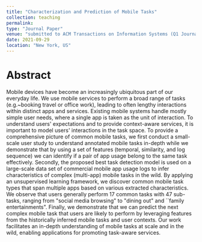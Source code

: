 ```yaml
---
title: "Characterization and Prediction of Mobile Tasks"
collection: teaching
permalink: 
type: "Journal Paper"
venue: "submitted to ACM Transactions on Information Systems (Q1 Journal) "
date: 2021-09-29
location: "New York, US"
---
```







Abstract
======

Mobile devices have become an increasingly ubiquitous part of our everyday life. We use mobile services to perform a broad range of tasks (e.g.~booking travel or office work), leading to often lengthy interactions within distinct apps and services. Existing mobile systems handle mostly simple user needs, where a single app is taken as the unit of interaction. To understand users' expectations and to provide context-aware services, it is important to model users' interactions in the task space. To provide a comprehensive picture of common mobile tasks, we first conduct a small-scale user study to understand annotated mobile tasks in-depth while we demonstrate that by using a set of features (temporal, similarity, and log sequence) we can identify if a pair of app usage belong to the same task effectively. Secondly, the proposed best task detection model is used on a large-scale data set of commercial mobile app usage logs to infer characteristics of complex (multi-app) mobile tasks in the wild. By applying an unsupervised learning framework, we discover common mobile task types that span multiple apps based on various extracted characteristics. We observe that users generally perform 17 common tasks with 47 sub-tasks, ranging from "social media browsing" to "dining out" and ``family entertainments". Finally, we demonstrate that we can predict the next complex mobile task that users are likely to perform by leveraging features from the historically inferred mobile tasks and user contexts. Our work facilitates an in-depth understanding of mobile tasks at scale and in the wild, enabling applications for promoting task-aware services. 